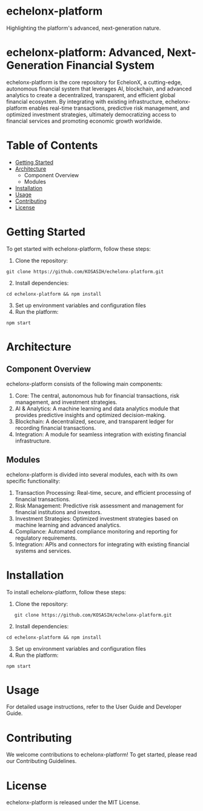 # echelonx-platform

Highlighting the platform's advanced, next-generation nature.

# echelonx-platform: Advanced, Next-Generation Financial System
echelonx-platform is the core repository for EchelonX, a cutting-edge, autonomous financial system that leverages AI, blockchain, and advanced analytics to create a decentralized, transparent, and efficient global financial ecosystem. By integrating with existing infrastructure, echelonx-platform enables real-time transactions, predictive risk management, and optimized investment strategies, ultimately democratizing access to financial services and promoting economic growth worldwide.

# Table of Contents

- [Getting Started](#getting-started) 
- [Architecture](#architecture) 
   - Component Overview
   - Modules
- [Installation](#installation) 
- [Usage](#usage) 
- [Contributing](#contributing) 
- [License](#license) 

# Getting Started

To get started with echelonx-platform, follow these steps:

1. Clone the repository:
```
git clone https://github.com/KOSASIH/echelonx-platform.git
```
2. Install dependencies:
```
cd echelonx-platform && npm install
```
3. Set up environment variables and configuration files
4. Run the platform:
```
npm start
```

# Architecture

## Component Overview

echelonx-platform consists of the following main components:

1. Core: The central, autonomous hub for financial transactions, risk management, and investment strategies.
2. AI & Analytics: A machine learning and data analytics module that provides predictive insights and optimized decision-making.
3. Blockchain: A decentralized, secure, and transparent ledger for recording financial transactions.
4. Integration: A module for seamless integration with existing financial infrastructure.

## Modules

echelonx-platform is divided into several modules, each with its own specific functionality:

1. Transaction Processing: Real-time, secure, and efficient processing of financial transactions.
2. Risk Management: Predictive risk assessment and management for financial institutions and investors.
3. Investment Strategies: Optimized investment strategies based on machine learning and advanced analytics.
4. Compliance: Automated compliance monitoring and reporting for regulatory requirements.
5. Integration: APIs and connectors for integrating with existing financial systems and services.

# Installation

To install echelonx-platform, follow these steps:

1. Clone the repository:
```
   git clone https://github.com/KOSASIH/echelonx-platform.git
```
2. Install dependencies:
```
cd echelonx-platform && npm install
```
3. Set up environment variables and configuration files
4. Run the platform:
```
npm start
```

# Usage
For detailed usage instructions, refer to the User Guide and Developer Guide.

# Contributing

We welcome contributions to echelonx-platform! To get started, please read our Contributing Guidelines.

# License
echelonx-platform is released under the MIT License.
